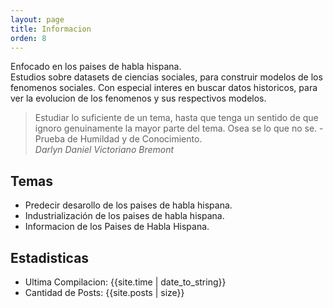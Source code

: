 ```yaml
---
layout: page
title: Informacion
orden: 8
---
```


<p class="message">
Enfocado en los paises de habla hispana. <br/>
Estudios sobre datasets de ciencias sociales, para construir modelos de los fenomenos sociales.
Con especial interes en buscar datos historicos, para ver la evolucion de los fenomenos y sus respectivos modelos.
</p>  

> Estudiar lo suficiente de un tema, hasta que tenga un sentido de que ignoro genuinamente la mayor parte del tema. Osea se lo que no se. - Prueba de Humildad  y de Conocimiento. <br/> *Darlyn Daniel Victoriano Bremont*

## Temas

- Predecir desarollo de los paises de habla hispana.
- Industrialización de los paises de habla hispana.
- Informacion de los Paises de Habla Hispana.

## Estadisticas

- Ultima Compilacion: {{site.time | date_to_string}} <br/>
- Cantidad de Posts: {{site.posts | size}}
